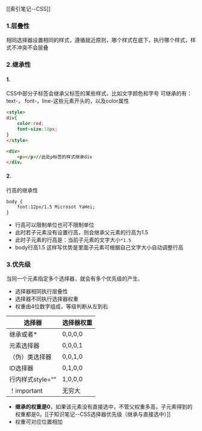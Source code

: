 [[索引笔记--CSS]]
### 1.层叠性
相同选择器设置相同的样式，遵循就近原则，哪个样式在底下，执行哪个样式，样式不冲突不会层叠
### 2.继承性
#### 1.
CSS中部分子标签会继承父标签的某些样式，比如文字颜色和字号
可继承的有：text-， font-，line-这些元素开头的，以及color属性
```html
<style>
div{
	color:red;
	font-size:18px;
}
</style>

<div>
	<p></p>//此处p标签的样式继承div
</div。
```
#### 2.
行高的继承性
```html
body {
	font:12px/1.5 Microsot YaHei;
}
```
* 行高可以限制单位也可不限制单位
* 此时若子元素没有设置行高，则会继承父元素的行高为1.5
* 此时子元素的行高是：当前子元素的文字大小`*1.5`
* body行高1.5 这样写优势是里面子元素可根据自己文字大小自动调整行高
### 3.优先级
当同一个元素指定多个选择器，就会有多个优先级的产生、
* 选择器相同执行层叠性
* 选择器不同执行选择器权重
* 权重由4位数字组成，等级判断从左到右

| 选择器          | 选择器权重   |
| ------------ | ------- |
| 继承或者*        | 0,0,0,0 |
| 元素选择器        | 0,0,0,1 |
| （伪）类选择器      | 0,0,1,0 |
| ID选择器        | 0,1,0,0 |
| 行内样式style=“” | 1,0,0,0 |
| ！important   | 无穷大     |
* **继承的权重是0**，如果该元素没有直接选中，不管父权重多高，子元素得到的权重都是0。[[子知识笔记--CSS选择器优先级（继承与直接选中）]] 
* 权重可对应位置相加
